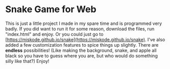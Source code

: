 # Snake Game for Web
This is just a little project I made in my spare time and is programmed very badly. If you did want to run it for some reason, download the files, run "index.html" and enjoy. Or you could just go to [https://miskode.github.io/snake](https://miskode.github.io/snake). 
I've also added a few customization features to spice things up slightly. There are **endless** possibilities! (Like making the background, snake, and apple all black so you have to guess where you are, but who would do something silly like that?)
Enjoy!
